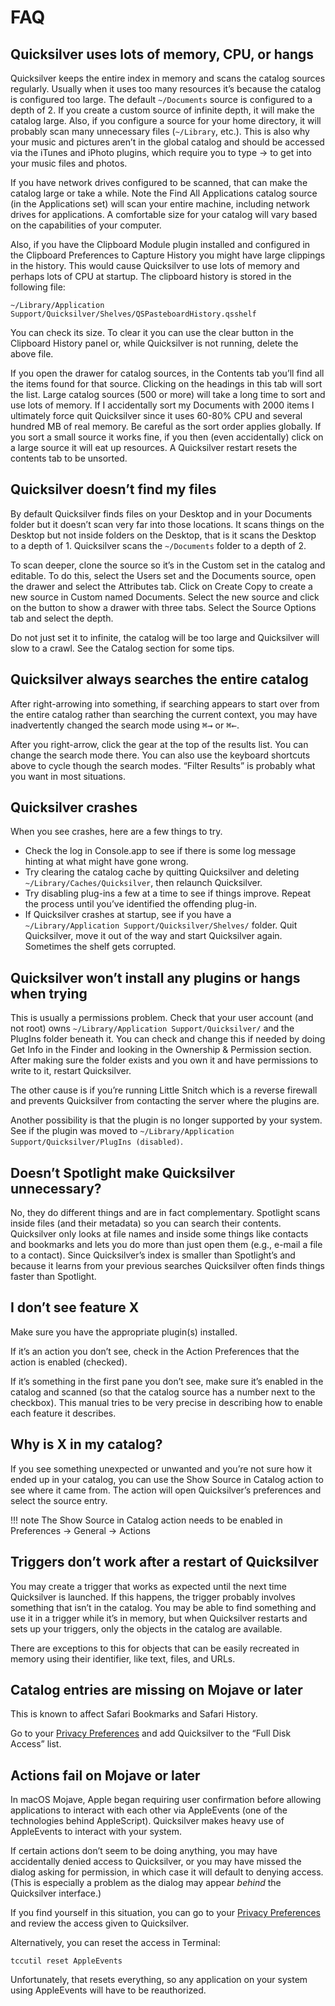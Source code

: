 # FAQ

## Quicksilver uses lots of memory, CPU, or hangs

Quicksilver keeps the entire index in memory and scans the catalog sources regularly. Usually when it uses too many resources it’s because the catalog is configured too large. The default `~/Documents` source is configured to a depth of 2. If you create a custom source of infinite depth, it will make the catalog large. Also, if you configure a source for your home directory, it will probably scan many unnecessary files (`~/Library`, etc.). This is also why your music and pictures aren’t in the global catalog and should be accessed via the iTunes and iPhoto plugins, which require you to type → to get into your music files and photos.

If you have network drives configured to be scanned, that can make the catalog large or take a while. Note the Find All Applications catalog source (in the Applications set) will scan your entire machine, including network drives for applications. A comfortable size for your catalog will vary based on the capabilities of your computer.

Also, if you have the Clipboard Module plugin installed and configured in the Clipboard Preferences to Capture History you might have large clippings in the history. This would cause Quicksilver to use lots of memory and perhaps lots of CPU at startup. The clipboard history is stored in the following file:

`~/Library/Application Support/Quicksilver/Shelves/QSPasteboardHistory.qsshelf`

You can check its size. To clear it you can use the clear button in the Clipboard History panel or, while Quicksilver is not running, delete the above file.

If you open the drawer for catalog sources, in the Contents tab you’ll find all the items found for that source. Clicking on the headings in this tab will sort the list. Large catalog sources (500 or more) will take a long time to sort and use lots of memory. If I accidentally sort my Documents with 2000 items I ultimately force quit Quicksilver since it uses 60-80% CPU and several hundred MB of real memory. Be careful as the sort order applies globally. If you sort a small source it works fine, if you then (even accidentally) click on a large source it will eat up resources. A Quicksilver restart resets the contents tab to be unsorted.

## Quicksilver doesn’t find my files

By default Quicksilver finds files on your Desktop and in your Documents folder but it doesn’t scan very far into those locations. It scans things on the Desktop but not inside folders on the Desktop, that is it scans the Desktop to a depth of 1. Quicksilver scans the `~/Documents` folder to a depth of 2.

To scan deeper, clone the source so it’s in the Custom set in the catalog and editable. To do this, select the Users set and the Documents source, open the drawer and select the Attributes tab. Click on Create Copy to create a new source in Custom named Documents. Select the new source and click on the button to show a drawer with three tabs. Select the Source Options tab and select the depth.

Do not just set it to infinite, the catalog will be too large and Quicksilver will slow to a crawl. See the Catalog section for some tips.

## Quicksilver always searches the entire catalog ##

After right-arrowing into something, if searching appears to start over from the entire catalog rather than searching the current context, you may have inadvertently changed the search mode using <kbd>⌘</kbd><kbd>→</kbd> or <kbd>⌘</kbd><kbd>←</kbd>.

After you right-arrow, click the gear at the top of the results list. You can change the search mode there. You can also use the keyboard shortcuts above to cycle though the search modes. “Filter Results” is probably what you want in most situations.

## Quicksilver crashes

When you see crashes, here are a few things to try.

  * Check the log in Console.app to see if there is some log message hinting at what might have gone wrong.
  * Try clearing the catalog cache by quitting Quicksilver and deleting `~/Library/Caches/Quicksilver`, then relaunch Quicksilver.
  * Try disabling plug-ins a few at a time to see if things improve. Repeat the process until you’ve identified the offending plug-in.
  * If Quicksilver crashes at startup, see if you have a `~/Library/Application Support/Quicksilver/Shelves/` folder. Quit  Quicksilver, move it out of the way and start Quicksilver again. Sometimes the shelf gets corrupted.

## Quicksilver won’t install any plugins or hangs when trying

This is usually a permissions problem. Check that your user account (and not root) owns `~/Library/Application Support/Quicksilver/` and the PlugIns folder beneath it. You can check and change this if needed by doing Get Info in the Finder and looking in the Ownership & Permission section. After making sure the folder exists and you own it and have permissions to write to it, restart Quicksilver. 

The other cause is if you’re running Little Snitch which is a reverse firewall and prevents Quicksilver from contacting the server where the plugins are.

Another possibility is that the plugin is no longer supported by your system. See if the plugin was moved to `~/Library/Application Support/Quicksilver/PlugIns (disabled)`.

## Doesn’t Spotlight make Quicksilver unnecessary?

No, they do different things and are in fact complementary. Spotlight scans inside files (and their metadata) so you can search their contents. Quicksilver only looks at file names and inside some things like contacts and bookmarks and lets you do more than just open them (e.g., e-mail a file to a contact). Since Quicksilver’s index is smaller than Spotlight’s and because it learns from your previous searches Quicksilver often finds things faster than Spotlight.

## I don’t see feature X

Make sure you have the appropriate plugin(s) installed.

If it’s an action you don’t see, check in the Action Preferences that the action is enabled (checked).

If it’s something in the first pane you don’t see, make sure it’s enabled in the catalog and scanned (so that the catalog source has a number next to the checkbox). This manual tries to be very precise in describing how to enable each feature it describes.

## Why is X in my catalog?

If you see something unexpected or unwanted and you’re not sure how it ended up in your catalog, you can use the Show Source in Catalog action to see where it came from. The action will open Quicksilver’s preferences and select the source entry.

!!! note
    The Show Source in Catalog action needs to be enabled in Preferences → General → Actions

## Triggers don’t work after a restart of Quicksilver

You may create a trigger that works as expected until the next time Quicksilver is launched. If this happens, the trigger probably involves something that isn’t in the catalog. You may be able to find something and use it in a trigger while it’s in memory, but when Quicksilver restarts and sets up your triggers, only the objects in the catalog are available.

There are exceptions to this for objects that can be easily recreated in memory using their identifier, like text, files, and URLs.

## Catalog entries are missing on Mojave or later

This is known to affect Safari Bookmarks and Safari History.

Go to your [Privacy Preferences][privacy] and add Quicksilver to the “Full Disk Access” list.

## Actions fail on Mojave or later

In macOS Mojave, Apple began requiring user confirmation before allowing applications to interact with each other via AppleEvents (one of the technologies behind AppleScript). Quicksilver makes heavy use of AppleEvents to interact with your system.

If certain actions don’t seem to be doing anything, you may have accidentally denied access to Quicksilver, or you may have missed the dialog asking for permission, in which case it will default to denying access. (This is especially a problem as the dialog may appear *behind* the Quicksilver interface.)

If you find yourself in this situation, you can go to your [Privacy Preferences][privacy] and review the access given to Quicksilver.

Alternatively, you can reset the access in Terminal:

    tccutil reset AppleEvents

Unfortunately, that resets everything, so any application on your system using AppleEvents will have to be reauthorized.

[privacy]: x-apple.systempreferences:com.apple.preference.security?Privacy_Automation
